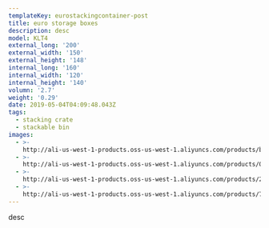 ```yaml
---
templateKey: eurostackingcontainer-post
title: euro storage boxes
description: desc
model: KLT4
external_long: '200'
external_width: '150'
external_height: '148'
internal_long: '160'
internal_width: '120'
internal_height: '140'
volumn: '2.7'
weight: '0.29'
date: 2019-05-04T04:09:48.043Z
tags:
  - stacking crate
  - stackable bin
images:
  - >-
    http://ali-us-west-1-products.oss-us-west-1.aliyuncs.com/products/b8587f4bd8054741ad9c4b8c7a018692.jpg
  - >-
    http://ali-us-west-1-products.oss-us-west-1.aliyuncs.com/products/07657cdb1b6347ee902a0778bcb14fde.jpg
  - >-
    http://ali-us-west-1-products.oss-us-west-1.aliyuncs.com/products/2fa67cb803104db5b1f4684452a7707d.jpg
  - >-
    http://ali-us-west-1-products.oss-us-west-1.aliyuncs.com/products/7eac41d2176047808323da5689585a99.jpg
---
```

desc

